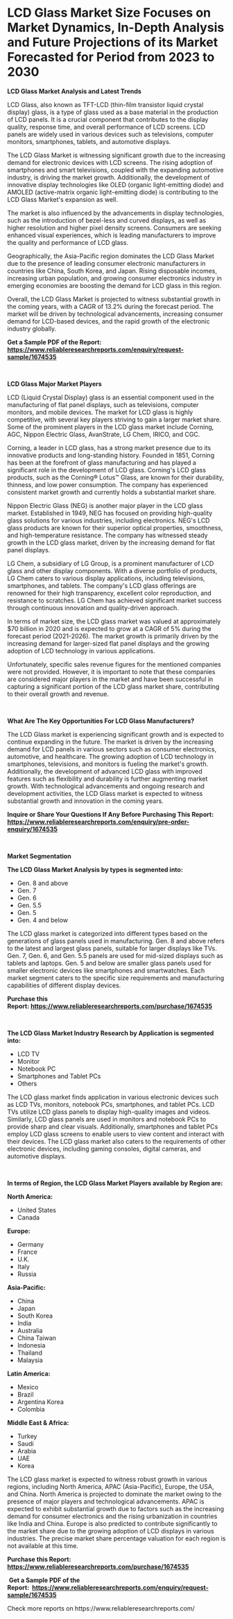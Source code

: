 <p><h1>LCD Glass Market Size Focuses on Market Dynamics, In-Depth Analysis and Future Projections of its Market Forecasted for Period from 2023 to 2030</h1></p><p><strong>LCD Glass Market Analysis and Latest Trends</strong></p>
<p><p>LCD Glass, also known as TFT-LCD (thin-film transistor liquid crystal display) glass, is a type of glass used as a base material in the production of LCD panels. It is a crucial component that contributes to the display quality, response time, and overall performance of LCD screens. LCD panels are widely used in various devices such as televisions, computer monitors, smartphones, tablets, and automotive displays.</p><p>The LCD Glass Market is witnessing significant growth due to the increasing demand for electronic devices with LCD screens. The rising adoption of smartphones and smart televisions, coupled with the expanding automotive industry, is driving the market growth. Additionally, the development of innovative display technologies like OLED (organic light-emitting diode) and AMOLED (active-matrix organic light-emitting diode) is contributing to the LCD Glass Market's expansion as well.</p><p>The market is also influenced by the advancements in display technologies, such as the introduction of bezel-less and curved displays, as well as higher resolution and higher pixel density screens. Consumers are seeking enhanced visual experiences, which is leading manufacturers to improve the quality and performance of LCD glass.</p><p>Geographically, the Asia-Pacific region dominates the LCD Glass Market due to the presence of leading consumer electronic manufacturers in countries like China, South Korea, and Japan. Rising disposable incomes, increasing urban population, and growing consumer electronics industry in emerging economies are boosting the demand for LCD glass in this region.</p><p>Overall, the LCD Glass Market is projected to witness substantial growth in the coming years, with a CAGR of 13.2% during the forecast period. The market will be driven by technological advancements, increasing consumer demand for LCD-based devices, and the rapid growth of the electronic industry globally.</p></p>
<p><strong>Get a Sample PDF of the Report:&nbsp; <a href="https://www.reliableresearchreports.com/enquiry/request-sample/1674535">https://www.reliableresearchreports.com/enquiry/request-sample/1674535</a></strong></p>
<p>&nbsp;</p>
<p><strong>LCD Glass Major Market Players</strong></p>
<p><p>LCD (Liquid Crystal Display) glass is an essential component used in the manufacturing of flat panel displays, such as televisions, computer monitors, and mobile devices. The market for LCD glass is highly competitive, with several key players striving to gain a larger market share. Some of the prominent players in the LCD glass market include Corning, AGC, Nippon Electric Glass, AvanStrate, LG Chem, IRICO, and CGC.</p><p>Corning, a leader in LCD glass, has a strong market presence due to its innovative products and long-standing history. Founded in 1851, Corning has been at the forefront of glass manufacturing and has played a significant role in the development of LCD glass. Corning's LCD glass products, such as the Corning® Lotus™ Glass, are known for their durability, thinness, and low power consumption. The company has experienced consistent market growth and currently holds a substantial market share.</p><p>Nippon Electric Glass (NEG) is another major player in the LCD glass market. Established in 1949, NEG has focused on providing high-quality glass solutions for various industries, including electronics. NEG's LCD glass products are known for their superior optical properties, smoothness, and high-temperature resistance. The company has witnessed steady growth in the LCD glass market, driven by the increasing demand for flat panel displays.</p><p>LG Chem, a subsidiary of LG Group, is a prominent manufacturer of LCD glass and other display components. With a diverse portfolio of products, LG Chem caters to various display applications, including televisions, smartphones, and tablets. The company's LCD glass offerings are renowned for their high transparency, excellent color reproduction, and resistance to scratches. LG Chem has achieved significant market success through continuous innovation and quality-driven approach.</p><p>In terms of market size, the LCD glass market was valued at approximately $70 billion in 2020 and is expected to grow at a CAGR of 5% during the forecast period (2021-2026). The market growth is primarily driven by the increasing demand for larger-sized flat panel displays and the growing adoption of LCD technology in various applications.</p><p>Unfortunately, specific sales revenue figures for the mentioned companies were not provided. However, it is important to note that these companies are considered major players in the market and have been successful in capturing a significant portion of the LCD glass market share, contributing to their overall growth and revenue.</p></p>
<p>&nbsp;</p>
<p><strong>What Are The Key Opportunities For LCD Glass Manufacturers?</strong></p>
<p><p>The LCD Glass market is experiencing significant growth and is expected to continue expanding in the future. The market is driven by the increasing demand for LCD panels in various sectors such as consumer electronics, automotive, and healthcare. The growing adoption of LCD technology in smartphones, televisions, and monitors is fueling the market's growth. Additionally, the development of advanced LCD glass with improved features such as flexibility and durability is further augmenting market growth. With technological advancements and ongoing research and development activities, the LCD Glass market is expected to witness substantial growth and innovation in the coming years.</p></p>
<p><strong>Inquire or Share Your Questions If Any Before Purchasing This Report: <a href="https://www.reliableresearchreports.com/enquiry/pre-order-enquiry/1674535">https://www.reliableresearchreports.com/enquiry/pre-order-enquiry/1674535</a></strong></p>
<p>&nbsp;</p>
<p><strong>Market Segmentation</strong></p>
<p><strong>The LCD Glass Market Analysis by types is segmented into:</strong></p>
<p><ul><li>Gen. 8 and above</li><li>Gen. 7</li><li>Gen. 6</li><li>Gen. 5.5</li><li>Gen. 5</li><li>Gen. 4 and below</li></ul></p>
<p><p>The LCD glass market is categorized into different types based on the generations of glass panels used in manufacturing. Gen. 8 and above refers to the latest and largest glass panels, suitable for larger displays like TVs. Gen. 7, Gen. 6, and Gen. 5.5 panels are used for mid-sized displays such as tablets and laptops. Gen. 5 and below are smaller glass panels used for smaller electronic devices like smartphones and smartwatches. Each market segment caters to the specific size requirements and manufacturing capabilities of different display devices.</p></p>
<p><strong>Purchase this Report:&nbsp;<a href="https://www.reliableresearchreports.com/purchase/1674535">https://www.reliableresearchreports.com/purchase/1674535</a></strong></p>
<p>&nbsp;</p>
<p><strong>The LCD Glass Market Industry Research by Application is segmented into:</strong></p>
<p><ul><li>LCD TV</li><li>Monitor</li><li>Notebook PC</li><li>Smartphones and Tablet PCs</li><li>Others</li></ul></p>
<p><p>The LCD glass market finds application in various electronic devices such as LCD TVs, monitors, notebook PCs, smartphones, and tablet PCs. LCD TVs utilize LCD glass panels to display high-quality images and videos. Similarly, LCD glass panels are used in monitors and notebook PCs to provide sharp and clear visuals. Additionally, smartphones and tablet PCs employ LCD glass screens to enable users to view content and interact with their devices. The LCD glass market also caters to the requirements of other electronic devices, including gaming consoles, digital cameras, and automotive displays.</p></p>
<p>&nbsp;</p>
<p><strong>In terms of Region, the LCD Glass Market Players available by Region are:</strong></p>
<p>
    <p> <strong> North America: </strong>
        <ul>
            <li>United States</li>
            <li>Canada</li>
        </ul>
        </p> 
    <p> <strong> Europe: </strong>
        <ul>
            <li>Germany</li>
            <li>France</li>
            <li>U.K.</li>
            <li>Italy</li>
            <li>Russia</li>
        </ul>
        </p> 
    <p> <strong> Asia-Pacific: </strong>
        <ul>
            <li>China</li>
            <li>Japan</li>
            <li>South Korea</li>
            <li>India</li>
            <li>Australia</li>
            <li>China Taiwan</li>
            <li>Indonesia</li>
            <li>Thailand</li>
            <li>Malaysia</li>
        </ul>
        </p> 
    <p> <strong> Latin America: </strong>
        <ul>
            <li>Mexico</li>
            <li>Brazil</li>
            <li>Argentina Korea</li>
            <li>Colombia</li>
        </ul>
        </p> 
    <p> <strong> Middle East & Africa: </strong>
        <ul>
            <li>Turkey</li>
            <li>Saudi</li>
            <li>Arabia</li>
            <li>UAE</li>
            <li>Korea</li>
        </ul>
    </p>
    </p>
<p><p>The LCD glass market is expected to witness robust growth in various regions, including North America, APAC (Asia-Pacific), Europe, the USA, and China. North America is projected to dominate the market owing to the presence of major players and technological advancements. APAC is expected to exhibit substantial growth due to factors such as the increasing demand for consumer electronics and the rising urbanization in countries like India and China. Europe is also predicted to contribute significantly to the market share due to the growing adoption of LCD displays in various industries. The precise market share percentage valuation for each region is not available at this time.</p></p>
<p><strong>Purchase this Report: <a href="https://www.reliableresearchreports.com/purchase/1674535">https://www.reliableresearchreports.com/purchase/1674535</a></strong></p>
<p>&nbsp;<strong>Get a Sample PDF of the Report:&nbsp;&nbsp;<a href="https://www.reliableresearchreports.com/enquiry/request-sample/1674535">https://www.reliableresearchreports.com/enquiry/request-sample/1674535</a></strong></p>
<p><strong></strong></p>
<p>Check more reports on https://www.reliableresearchreports.com/</p>